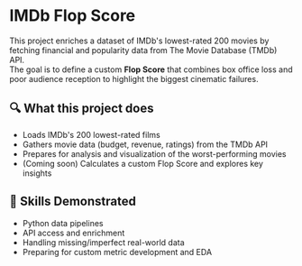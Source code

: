 # IMDb Flop Score

This project enriches a dataset of IMDb's lowest-rated 200 movies by fetching financial and popularity data from The Movie Database (TMDb) API.  
The goal is to define a custom **Flop Score** that combines box office loss and poor audience reception to highlight the biggest cinematic failures.

## 🔍 What this project does

- Loads IMDb's 200 lowest-rated films
- Gathers movie data (budget, revenue, ratings) from the TMDb API
- Prepares for analysis and visualization of the worst-performing movies
- (Coming soon) Calculates a custom Flop Score and explores key insights


## 🧠 Skills Demonstrated

- Python data pipelines
- API access and enrichment
- Handling missing/imperfect real-world data
- Preparing for custom metric development and EDA


